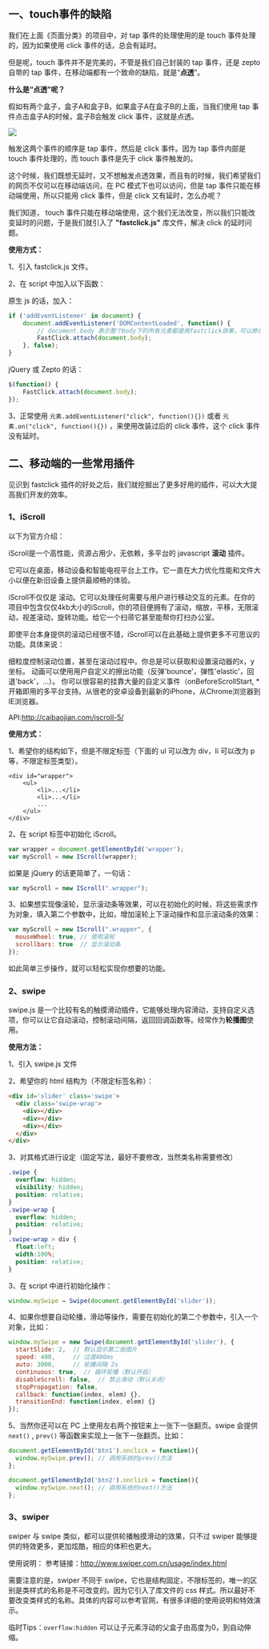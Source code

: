 ## 一、touch事件的缺陷

我们在上面《页面分类》的项目中，对 tap 事件的处理使用的是 touch 事件处理的，因为如果使用 click 事件的话，总会有延时。

但是呢，touch 事件并不是完美的，不管是我们自己封装的 tap 事件，还是 zepto 自带的 tap 事件，在移动端都有一个致命的缺陷，就是“**点透**”。

**什么是“点透”呢？**

假如有两个盒子，盒子A和盒子B，如果盒子A在盒子B的上面，当我们使用 tap 事件点击盒子A的时候，盒子B会触发 click 事件，这就是点透。

![](images/6.png)

触发这两个事件的顺序是 tap 事件，然后是 click 事件。因为 tap 事件内部是 touch 事件处理的，而 touch 事件是先于 click 事件触发的。

这个时候，我们既想无延时，又不想触发点透效果，而且有的时候，我们希望我们的网页不仅可以在移动端访问，在 PC 模式下也可以访问，但是 tap 事件只能在移动端使用，所以只能用 click 事件，但是 click 又有延时，怎么办呢？

我们知道， touch 事件只能在移动端使用，这个我们无法改变，所以我们只能改变延时的问题，于是我们就引入了 **"fastclick.js"** 库文件，解决 click 的延时问题。



**使用方式：**

1、引入 fastclick.js 文件。

2、在 script 中加入以下函数：

原生 js 的话，加入：

```js
if ('addEventListener' in document) {
	document.addEventListener('DOMContentLoaded', function() {
      	// document.body 表示整个body下的所有元素都是用fastclick效果，可以修改。
		FastClick.attach(document.body);
	}, false);
}
```

jQuery 或 Zepto 的话：

```js
$(function() {
	FastClick.attach(document.body);
});
```

3、正常使用 `元素.addEventListener("click", function(){})`  或者 `元素.on("click", function(){})` ，来使用改装过后的 click 事件，这个 click 事件没有延时。





## 二、移动端的一些常用插件

见识到 fastclick 插件的好处之后，我们就挖掘出了更多好用的插件，可以大大提高我们开发的效率。



### 1、iScroll

以下为官方介绍：

iScroll是一个高性能，资源占用少，无依赖，多平台的 javascript **滚动** 插件。

它可以在桌面，移动设备和智能电视平台上工作。它一直在大力优化性能和文件大小以便在新旧设备上提供最顺畅的体验。

iScroll不仅仅是 滚动。它可以处理任何需要与用户进行移动交互的元素。在你的项目中包含仅仅4kb大小的iScroll，你的项目便拥有了滚动，缩放，平移，无限滚动，视差滚动，旋转功能。给它一个扫帚它甚至能帮你打扫办公室。

即使平台本身提供的滚动已经很不错，iScroll可以在此基础上提供更多不可思议的功能。具体来说：

细粒度控制滚动位置，甚至在滚动过程中。你总是可以获取和设置滚动器的x，y坐标。
动画可以使用用户自定义的擦出功能（反弹'bounce'，弹性'elastic'，回退'back'，...）。
你可以很容易的挂靠大量的自定义事件（onBeforeScrollStart, *
开箱即用的多平台支持。从很老的安卓设备到最新的iPhone，从Chrome浏览器到IE浏览器。

API:http://caibaojian.com/iscroll-5/



**使用方式：**

1、希望你的结构如下，但是不限定标签（下面的 ul 可以改为 div，li 可以改为 p 等，不限定标签类型）。

```
<div id="wrapper">
    <ul>
        <li>...</li>
        <li>...</li>
        ...
    </ul>
</div>
```

2、在 script 标签中初始化 iScroll。

```js
var wrapper = document.getElementById('wrapper');
var myScroll = new IScroll(wrapper);
```

如果是 jQuery 的话更简单了，一句话：

```js
var myScroll = new IScroll(".wrapper");
```

3、如果想实现像滚轮，显示滚动条等效果，可以在初始化的时候，将这些需求作为对象，填入第二个参数中，比如，增加滚轮上下滚动操作和显示滚动条的效果：

```js
var myScroll = new IScroll(".wrapper", {
  mouseWheel: true, // 使用滚轮
  scrollbars: true  // 显示滚动条
});
```



如此简单三步操作，就可以轻松实现你想要的功能。





### 2、swipe

swipe.js 是一个比较有名的触摸滑动插件，它能够处理内容滑动，支持自定义选项，你可以让它自动滚动，控制滚动间隔，返回回调函数等。经常作为**轮播图**使用。



**使用方法：**

1、引入 swipe.js 文件

2、希望你的 html 结构为（不限定标签名称）：

```html
<div id='slider' class='swipe'>
  <div class='swipe-wrap'>
    <div></div>
    <div></div>
    <div></div>
  </div>
</div>
```

3、对其格式进行设定（固定写法，最好不要修改，当然类名称需要修改）

```css
.swipe {
  overflow: hidden;
  visibility: hidden;
  position: relative;
}
.swipe-wrap {
  overflow: hidden;
  position: relative;
}
.swipe-wrap > div {
  float:left;
  width:100%;
  position: relative;
}
```

3、在 script 中进行初始化操作：

```js
window.mySwipe = Swipe(document.getElementById('slider'));
```

4、如果你想要自动轮播，滑动等操作，需要在初始化的第二个参数中，引入一个对象，比如：

```js
window.mySwipe = new Swipe(document.getElementById('slider'), {
  startSlide: 2,  // 默认显示第二张图片
  speed: 400,     // 过渡400ms
  auto: 3000,     // 轮播间隔 2s
  continuous: true,  // 循环轮播（默认开启）
  disableScroll: false,  // 禁止滑动（默认关闭）
  stopPropagation: false,
  callback: function(index, elem) {},
  transitionEnd: function(index, elem) {}
});
```

5、当然你还可以在 PC 上使用左右两个按钮来上一张下一张翻页。swipe 会提供 `next()` , `prev()` 等函数来实现上一张下一张翻页。比如：

```js
document.getElementById('btn1').onclick = function(){
  window.mySwipe.prev(); // 调用系统的prev()方法
};

document.getElementById('btn2').onclick = function(){
  window.mySwipe.next(); // 调用系统的next()方法
};
```



### 3、swiper

swiper 与 swipe 类似，都可以提供轮播触摸滑动的效果，只不过 swiper 能够提供的特效更多，更加炫酷，相应的体积也更大。

使用说明： 参考链接：<http://www.swiper.com.cn/usage/index.html>

需要注意的是，swiper 不同于 swipe，它也是结构固定，不限标签的，唯一的区别是类样式的名称是不可改变的。因为它引入了库文件的 css 样式。所以最好不要改变类样式的名称。具体的内容可以参考官网，有很多详细的使用说明和特效演示。



临时Tips：`overflow:hidden` 可以让子元素浮动的父盒子由高度为0，到自动伸缩。




